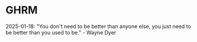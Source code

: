 # GHRM

2025-01-18: "You don't need to be better than anyone else, you just need to be better than you used to be." - Wayne Dyer